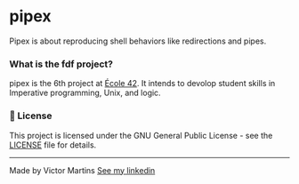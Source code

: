 # pipex
Pipex is about reproducing shell behaviors like redirections and pipes.

### What is the fdf project?
pipex is the 6th project at [École 42](https://www.42sp.org.br/). It intends to devolop student skills in Imperative programming, Unix, and logic.

### 📝 License

This project is licensed under the GNU General Public License - see the [LICENSE](LICENSE) file for details.

---

Made by Victor Martins [See my linkedin](https://www.linkedin.com/in/victor-franco-martins-1503a417b)